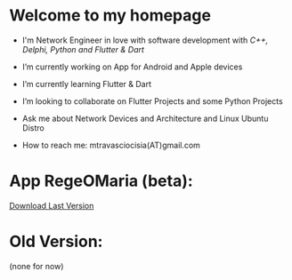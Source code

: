 # Welcome to my homepage

- I'm Network Engineer in love with software development with *C++, Delphi, Python and Flutter & Dart*

- I’m currently working on App for Android and Apple devices

- I’m currently learning Flutter & Dart

- I’m looking to collaborate on Flutter Projects and some Python Projects

- Ask me about Network Devices and Architecture and Linux Ubuntu Distro

- How to reach me: mtravasciocisia(AT)gmail.com

# App RegeOMaria (beta):
[Download Last Version](https://drive.google.com/file/d/1KjGTVeYdWrzmFoHpXZk_Nmz7ZD_ig39F/view?usp=sharing)

# Old Version:
(none for now)



